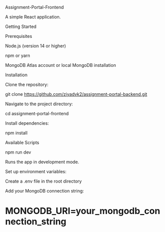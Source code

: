 Assignment-Portal-Frontend

A simple React application.

Getting Started

Prerequisites

Node.js (version 14 or higher)

npm or yarn

MongoDB Atlas account or local MongoDB installation

Installation

Clone the repository:

git clone https://github.com/ziyadvk2/assignment-portal-backend.git

Navigate to the project directory:

cd assignment-portal-frontend

Install dependencies:

npm install

Available Scripts

npm run dev

Runs the app in development mode.

Set up environment variables:

Create a .env file in the root directory

Add your MongoDB connection string:

# MONGODB_URI=your_mongodb_connection_string
